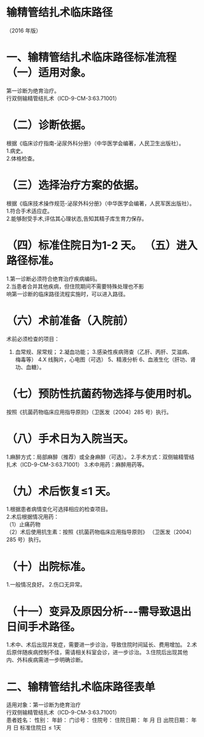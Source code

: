 # 输精管结扎术临床路径  
（2016 年版）  
# 一、输精管结扎术临床路径标准流程 （一）适用对象。  
第一诊断为绝育治疗。  
行双侧输精管结扎术（ICD-9-CM-3:63.71001）  
# （二）诊断依据。  
根据《临床诊疗指南-泌尿外科分册》（中华医学会编著，人民卫生出版社）。  
1.病史。  
2.体格检查。  
# （三）选择治疗方案的依据。  
根据《临床技术操作规范-泌尿外科分册》（中华医学会编著，人民军医出版社）。  
1.符合手术适应症。  
2.能够耐受手术,评估其心理状态,告知其精子库生育力保存。  
# （四）标准住院日为1-2 天。 （五）进入路径标准。  
1.第一诊断必须符合绝育治疗疾病编码。  
2.当患者合并其他疾病，但住院期间不需要特殊处理也不影  
响第一诊断的临床路径流程实施时，可以进入路径。  
# （六）术前准备（入院前）  
术前必须检查的项目：  
1. 血常规、尿常规； 
2.凝血功能； 
3.感染性疾病筛查（乙肝、丙肝、艾滋病、梅毒等）
4.X 线胸片，心电图（可选） 5、精液分析 6、血液生化（肝功、肾功、血糖）。  
# （七）预防性抗菌药物选择与使用时机。  
按照《抗菌药物临床应用指导原则》（卫医发〔2004〕285 号）执行。  
# （八）手术日为入院当天。  
1.麻醉方式：局部麻醉（推荐）或全身麻醉（可选）。 
2.手术方式：双侧输精管结扎术（ICD-9-CM-3:63.71001） 
3.术中用药：麻醉用药等。  
# （九）术后恢复≤1 天。  
1.根据患者病情变化可选择相应的检查项目。  
2.术后根据情况用药：  
（1）止痛药物  
（2）术后使用抗生素：按照《抗菌药物临床应用指导原则》
（卫医发〔2004〕285 号）执行。  
# （十）出院标准。  
1.一般情况良好。 
2.伤口无异常。  
# （十一）变异及原因分析---需导致退出日间手术路径。  
1.术中、术后出现并发症，需要进一步诊治，导致住院时间延长、费用增加。 2.术后原伴随疾病控制不佳，需请相关科室会诊，进一步诊治。 3.住院后出现其他内、外科疾病需进一步明确诊断。  
# 二、输精管结扎术临床路径表单  
适用对象：第一诊断为绝育治疗  
行双侧输精管结扎术（ICD-9-CM-3:63.71001）  
患者姓名：               性别：    年龄：      门诊号：        住院号：           住院日期：       年   月   日     出院日期：     年  月  日   标准住院日${\leqslant}1$天  
